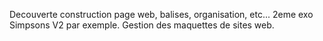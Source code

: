 Decouverte construction page web, balises, organisation, etc...
2eme exo Simpsons V2 par exemple.
Gestion des maquettes de sites web.